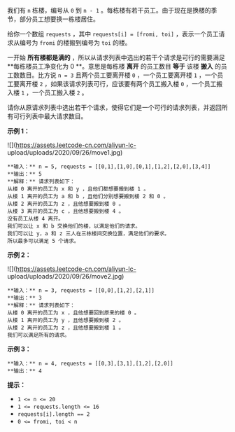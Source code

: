 我们有 `n` 栋楼，编号从 `0` 到 `n - 1` 。每栋楼有若干员工。由于现在是换楼的季节，部分员工想要换一栋楼居住。

给你一个数组 `requests` ，其中 `requests[i] = [fromi, toi]` ，表示一个员工请求从编号为 `fromi`
的楼搬到编号为 `toi` 的楼。

一开始  **所有楼都是满的** ，所以从请求列表中选出的若干个请求是可行的需要满足 **每栋楼员工净变化为 0  **。意思是每栋楼 **离开**
的员工数目 **等于**  该楼 **搬入**  的员工数数目。比方说 `n = 3` 且两个员工要离开楼 `0` ，一个员工要离开楼 `1`
，一个员工要离开楼 `2` ，如果该请求列表可行，应该要有两个员工搬入楼 `0` ，一个员工搬入楼 `1` ，一个员工搬入楼 `2` 。

请你从原请求列表中选出若干个请求，使得它们是一个可行的请求列表，并返回所有可行列表中最大请求数目。



**示例 1：**

![](https://assets.leetcode-cn.com/aliyun-lc-
upload/uploads/2020/09/26/move1.jpg)

    
    
    **输入：** n = 5, requests = [[0,1],[1,0],[0,1],[1,2],[2,0],[3,4]]
    **输出：** 5
    **解释：** 请求列表如下：
    从楼 0 离开的员工为 x 和 y ，且他们都想要搬到楼 1 。
    从楼 1 离开的员工为 a 和 b ，且他们分别想要搬到楼 2 和 0 。
    从楼 2 离开的员工为 z ，且他想要搬到楼 0 。
    从楼 3 离开的员工为 c ，且他想要搬到楼 4 。
    没有员工从楼 4 离开。
    我们可以让 x 和 b 交换他们的楼，以满足他们的请求。
    我们可以让 y，a 和 z 三人在三栋楼间交换位置，满足他们的要求。
    所以最多可以满足 5 个请求。

**示例 2：**

![](https://assets.leetcode-cn.com/aliyun-lc-
upload/uploads/2020/09/26/move2.jpg)

    
    
    **输入：** n = 3, requests = [[0,0],[1,2],[2,1]]
    **输出：** 3
    **解释：** 请求列表如下：
    从楼 0 离开的员工为 x ，且他想要回到原来的楼 0 。
    从楼 1 离开的员工为 y ，且他想要搬到楼 2 。
    从楼 2 离开的员工为 z ，且他想要搬到楼 1 。
    我们可以满足所有的请求。

**示例 3：**

    
    
    **输入：** n = 4, requests = [[0,3],[3,1],[1,2],[2,0]]
    **输出：** 4
    



**提示：**

  * `1 <= n <= 20`
  * `1 <= requests.length <= 16`
  * `requests[i].length == 2`
  * `0 <= fromi, toi < n`

